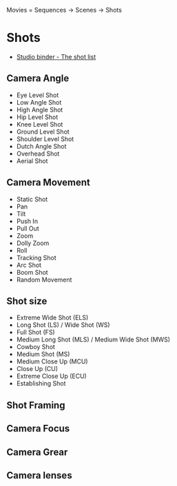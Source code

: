 Movies = Sequences -> Scenes -> Shots

# Shots

- [Studio binder - The shot list](https://www.youtube.com/watch?v=AyML8xuKfoc&list=PLEzQZpmbzckV0_a2QCO2qF9Yfe-LKSDha)

## Camera Angle

- Eye Level Shot
- Low Angle Shot
- High Angle Shot
- Hip Level Shot
- Knee Level Shot
- Ground Level Shot
- Shoulder Level Shot
- Dutch Angle Shot
- Overhead Shot
- Aerial Shot

## Camera Movement

- Static Shot
- Pan
- Tilt
- Push In
- Pull Out
- Zoom
- Dolly Zoom
- Roll
- Tracking Shot
- Arc Shot
- Boom Shot
- Random Movement

## Shot size

- Extreme Wide Shot (ELS)
- Long Shot (LS) / Wide Shot (WS)
- Full Shot (FS)
- Medium Long Shot (MLS) / Medium Wide Shot (MWS)
- Cowboy Shot
- Medium Shot (MS)
- Medium Close Up (MCU)
- Close Up (CU)
- Extreme Close Up (ECU)
- Establishing Shot 

## Shot Framing

## Camera Focus 

## Camera Grear

## Camera lenses